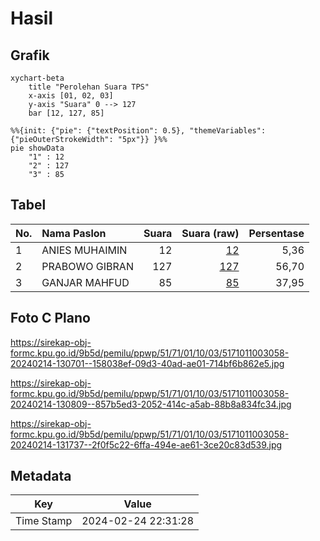# Hasil

## Grafik

```mermaid
xychart-beta
    title "Perolehan Suara TPS"
    x-axis [01, 02, 03]
    y-axis "Suara" 0 --> 127
    bar [12, 127, 85]
```

```mermaid
%%{init: {"pie": {"textPosition": 0.5}, "themeVariables": {"pieOuterStrokeWidth": "5px"}} }%%
pie showData
    "1" : 12
    "2" : 127
    "3" : 85
```

## Tabel

| No. | Nama Paslon    | Suara | Suara (raw) | Persentase |
|:--- |:-------------- | -----:| -----------:| ----------:|
| 1   | ANIES MUHAIMIN | 12    | [12][p-1]   | 5,36       |
| 2   | PRABOWO GIBRAN | 127   | [127][p-2]  | 56,70      |
| 3   | GANJAR MAHFUD  | 85    | [85][p-3]   | 37,95      |


[p-1]: https://github.com/gigit-pemilu/pemilu-2024-51-bali/blob/main/pilpres/hitung-suara/sub/51-bali/sub/71-kota-denpasar/sub/01-denpasar-selatan/sub/1003-sesetan/sub/058-tps/sub/paslon-1.txt
[p-2]: https://github.com/gigit-pemilu/pemilu-2024-51-bali/blob/main/pilpres/hitung-suara/sub/51-bali/sub/71-kota-denpasar/sub/01-denpasar-selatan/sub/1003-sesetan/sub/058-tps/sub/paslon-2.txt
[p-3]: https://github.com/gigit-pemilu/pemilu-2024-51-bali/blob/main/pilpres/hitung-suara/sub/51-bali/sub/71-kota-denpasar/sub/01-denpasar-selatan/sub/1003-sesetan/sub/058-tps/sub/paslon-3.txt

## Foto C Plano

https://sirekap-obj-formc.kpu.go.id/9b5d/pemilu/ppwp/51/71/01/10/03/5171011003058-20240214-130701--158038ef-09d3-40ad-ae01-714bf6b862e5.jpg

https://sirekap-obj-formc.kpu.go.id/9b5d/pemilu/ppwp/51/71/01/10/03/5171011003058-20240214-130809--857b5ed3-2052-414c-a5ab-88b8a834fc34.jpg

https://sirekap-obj-formc.kpu.go.id/9b5d/pemilu/ppwp/51/71/01/10/03/5171011003058-20240214-131737--2f0f5c22-6ffa-494e-ae61-3ce20c83d539.jpg


## Metadata

| Key        | Value               |
| ---------- | ------------------- |
| Time Stamp | 2024-02-24 22:31:28 |



